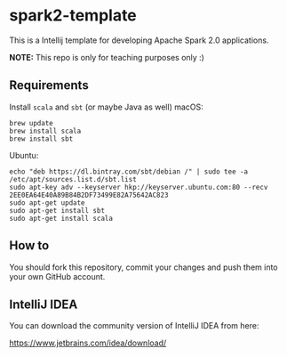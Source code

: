 # spark2-template
This is a Intellij template for developing Apache Spark 2.0 applications.

**NOTE:** This repo is only for teaching purposes only :)

## Requirements

Install `scala` and `sbt` (or maybe Java as well)
macOS:
```
brew update
brew install scala
brew install sbt
```
Ubuntu:
```
echo "deb https://dl.bintray.com/sbt/debian /" | sudo tee -a /etc/apt/sources.list.d/sbt.list
sudo apt-key adv --keyserver hkp://keyserver.ubuntu.com:80 --recv 2EE0EA64E40A89B84B2DF73499E82A75642AC823
sudo apt-get update
sudo apt-get install sbt
sudo apt-get install scala
```

## How to
You should fork this repository, commit your changes and push them into your own GitHub account.

## IntelliJ IDEA
You can download  the community version of IntelliJ IDEA from here:

https://www.jetbrains.com/idea/download/
